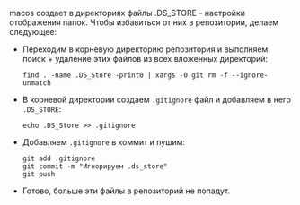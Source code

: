 macos создает в директориях файлы .DS_STORE - настройки отображения папок. Чтобы избавиться от них в репозитории, делаем следующее:

* Переходим в корневую директорию репозитория и выполняем поиск + удаление этих файлов из всех вложенных директорий:

  ```
  find . -name .DS_Store -print0 | xargs -0 git rm -f --ignore-unmatch
  ```

* В корневой директории создаем `.gitignore` файл и добавляем в него `.DS_STORE`:

  ```
  echo .DS_Store >> .gitignore
  ```

* Добавляем `.gitignore` в коммит и пушим:

  ```
  git add .gitignore
  git commit -m "Игнорируем .ds_store"
  git push
  ```

* Готово, больше эти файлы в репозиторий не попадут.